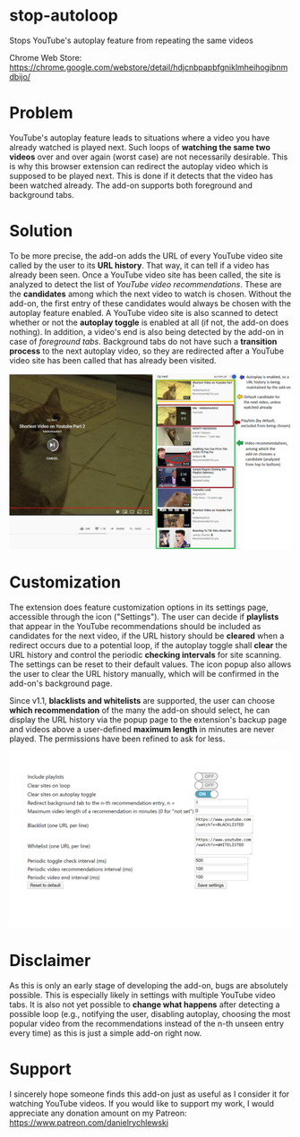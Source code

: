 # stop-autoloop
Stops YouTube's autoplay feature from repeating the same videos

Chrome Web Store: https://chrome.google.com/webstore/detail/hdjcnbpapbfgniklmheihogibnmdbijo/

# Problem
YouTube's autoplay feature leads to situations where a video you have already watched is played next. Such loops of <b>watching the same two videos</b> over and over again (worst case) are not necessarily desirable. This is why this browser extension can redirect the autoplay video which is supposed to be played next. This is done if it detects that the video has been watched already. The add-on supports both foreground and background tabs.

# Solution
To be more precise, the add-on adds the URL of every YouTube video site called by the user to its <b>URL history</b>.
That way, it can tell if a video has already been seen.
Once a YouTube video site has been called, the site is analyzed to detect the list of <i>YouTube video recommendations</i>.
These are the <b>candidates</b> among which the next video to watch is chosen.
Without the add-on, the first entry of these candidates would always be chosen with the autoplay feature enabled.
A YouTube video site is also scanned to detect whether or not the <b>autoplay toggle</b> is enabled at all (if not, the add-on does nothing).
In addition, a video's end is also being detected by the add-on in case of <i>foreground tabs</i>.
Background tabs do not have such a <b>transition process</b> to the next autoplay video, so they are redirected after a YouTube video site has been called that has already been visited.

![Video](https://github.com/daniel-rychlewski/stop-autoloop/blob/master/images/store/Video.png?raw=true)

# Customization
The extension does feature customization options in its settings page, accessible through the icon ("Settings").
The user can decide if <b>playlists</b> that appear in the YouTube recommendations should be included as candidates for the next video,
if the URL history should be <b>cleared</b> when a redirect occurs due to a potential loop,
if the autoplay toggle shall <b>clear</b> the URL history and control the periodic <b>checking intervals</b> for site scanning. The settings can be reset to their default values.
The icon popup also allows the user to clear the URL history manually, which will be confirmed in the add-on's background page.

Since v1.1, <b>blacklists and whitelists</b> are supported, the user can choose <b>which recommendation</b> of the many the add-on should select, he can display the URL history via the popup page to the extension's backup page and videos above a user-defined <b>maximum length</b> in minutes are never played. The permissions have been refined to ask for less.

![Settings](https://github.com/daniel-rychlewski/stop-autoloop/blob/master/images/store/Settings.png?raw=true)

# Disclaimer
As this is only an early stage of developing the add-on, bugs are absolutely possible.
This is especially likely in settings with multiple YouTube video tabs.
It is also not yet possible to <b>change what happens</b> after detecting a possible loop (e.g., notifying the user, disabling autoplay, choosing the most popular video from the recommendations instead of the n-th unseen entry every time) as this is just a simple add-on right now.

# Support
I sincerely hope someone finds this add-on just as useful as I consider it for watching YouTube videos. If you would like to support my work, I would appreciate any donation amount on my Patreon: https://www.patreon.com/danielrychlewski
